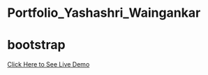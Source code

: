 # Portfolio_Yashashri_Waingankar
# bootstrap
<a href="https://www.google.com](https://portfolio-yashashri-waingankar.netlify.app/)https://portfolio-yashashri-waingankar.netlify.app/">Click Here to See Live Demo</a>
